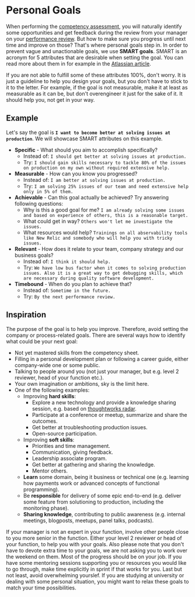 # Personal Goals

When performing the [competency assessment](competency-assessment.md), you will naturally identify some opportunities and get feedback during the review from your manager on your [performance review](performance-reviews.md). But how to make sure you progress until next time and improve on those? That's where personal goals step in. In order to prevent vague and unactionable goals, we use **SMART goals**. SMART is an acronym for 5 attributes that are desirable when setting the goal. You can read more about them in for example in the [Atlassian article](https://www.atlassian.com/blog/productivity/how-to-write-smart-goals).

If you are not able to fulfill some of these attributes 100%, don't worry. It is just a guideline to help you design your goals, but you don't have to stick to it to the letter. For example, if the goal is not measurable, make it at least as measurable as it can be, but don't overengineer it just for the sake of it. It should help you, not get in your way.

## Example

Let's say the goal is **`I want to become better at solving issues at production`**. We will showcase SMART attributes on this example.

- **Specific** - What should you aim to accomplish specifically?
  - Instead of: `I should get better at solving issues at production.`
  - Try: `I should gain skills necessary to tackle 80% of the issues on production on my own without required extensive help.`
- **Measurable** - How can you know you progressed?
  - Instead of: `I am better at solving issues at production.`
  - Try: `I am solving 25% issues of our team and need extensive help only in 5% of them.`
- **Achievable** - Can this goal actually be achieved? Try answering following questions:
  - Why is this a good goal for me? `I am already solving some issues and based on experience of others, this is a reasonable target.`
  - What could get in way? `Others won't let me investigate the issues.`
  - What resources would help? `Trainings on all abservability tools like New Relic and somebody who will help you with tricky issues.`
- **Relevant** - How does it relate to your team, company strategy and our business goals?
  - Instead of: `I think it should help.`
  - Try: `We have low bus factor when it comes to solving production issues. Also it is a great way to get debugging skills, which are necessary during quality software development.`
- **Timebound** - When do you plan to achieve that?
  - Instead of: `Sometime in the future.`
  - Try: `By the next performance review.`

## Inspiration

The purpose of the goal is to help you improve. Therefore, avoid setting the company or process-related goals. There are several ways how to identify what could be your next goal:

- Not yet mastered skills from the competency sheet.
- Filling in a personal development plan or following a career guide, either company-wide one or some public.
- Talking to people around you (not just your manager, but e.g. level 2 reviewer, head of your function etc.).
- Your own imagination or ambitions, sky is the limit here.
- One of the following examples:
  - Improving **hard skills**:
    - Explore a new technology and provide a knowledge sharing session, e.g. based on [thoughtworks radar](https://www.thoughtworks.com/radar).
    - Participate at a conference or meetup, summarize and share the outcomes.
    - Get better at troubleshooting production issues.
    - Open-source participation.
  - Improving **soft skills**:
    - Priorities and time management.
    - Communication, giving feedback.
    - Leadership associate program.
    - Get better at gathering and sharing the knowledge.
    - Mentor others.
  - **Learn** some domain, being it business or technical one (e.g. learning how payments work or advanced concepts of functional programming).
  - Be **responsible** for delivery of some epic end-to-end (e.g. deliver some feature from solutioning to production, including the monitoring phase).
  - **Sharing knowledge**, contributing to public awareness (e.g. internal meetings, blogposts, meetups, panel talks, podcasts).

If your manager is not an expert in your function, involve other people close to you more senior in the function. Either your level 2 reviewer or head of your function, to help you with your goals. Also please note that you don't have to devote extra time to your goals, we are not asking you to work over the weekend on them. Most of the progress should be on your job. If you have some mentoring sessions supporting you or resources you would like to go through, make time explicitly in sprint if that works for you. Last but not least, avoid overwhelming yourslef. If you are studying at university or dealing with some personal situation, you might want to relax these goals to match your time possibilities.
